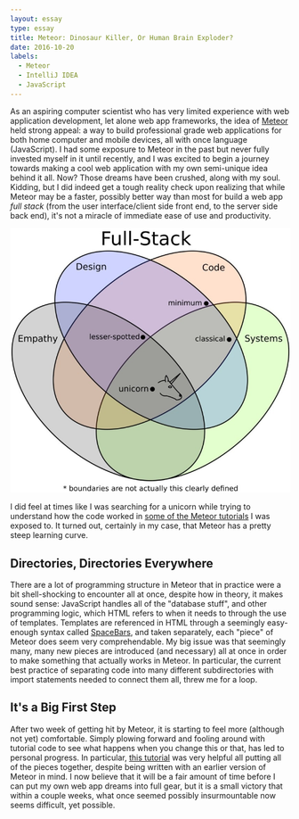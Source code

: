 ```yaml
---
layout: essay
type: essay
title: Meteor: Dinosaur Killer, Or Human Brain Exploder?
date: 2016-10-20
labels:
  - Meteor
  - IntelliJ IDEA
  - JavaScript
---
```


As an aspiring computer scientist who has very limited experience with web application development, let alone web app frameworks, the idea of [Meteor](https://www.meteor.com/) held strong appeal: a way to build professional grade web applications for both home computer and mobile devices, all with once language (JavaScript).  I had some exposure to Meteor in the past but never fully invested myself in it until recently, and I was excited to begin a journey towards making a cool web application with my own semi-unique idea behind it all.  Now?  Those dreams have been crushed, along with my soul.  Kidding, but I did indeed get a tough reality check upon realizing that while Meteor may be a faster, possibly better way than most for build a web app *full stack* (from the user interface/client side front end, to the server side back end), it's not a miracle of immediate ease of use and productivity.

<img class="ui large right spaced image" src="../images/E48_fullstackVenn.jpg">

I did feel at times like I was searching for a unicorn while trying to understand how the code worked in [some of the  Meteor tutorials](http://courses.ics.hawaii.edu/ics314f16/morea/meteor-1/experience-meteor-blaze-tutorial.html) I was exposed to.  It turned out, certainly in my case, that Meteor has a pretty steep learning curve.

## Directories, Directories Everywhere

There are a lot of programming structure in Meteor that in practice were a bit shell-shocking to encounter all at once, despite how in theory, it makes sound sense: JavaScript handles all of the "database stuff", and other programming logic, which HTML refers to when it needs to through the use of templates.  Templates are referenced in HTML through a seemingly easy-enough syntax called [SpaceBars](http://blazejs.org/guide/spacebars.html), and taken separately, each "piece" of Meteor does seem very comprehendable.  My big issue was that seemingly many, many new pieces are introduced (and necessary) all at once in order to make something that actually works in Meteor.  In particular, the current best practice of separating code into many different subdirectories with import statements needed to connect them all, threw me for a loop.

## It's a Big First Step

After two week of getting hit by Meteor, it is starting to feel more (although not yet) comfortable.  Simply plowing forward and fooling around with tutorial code to see what happens when you change this or that, has led to personal progress.  In particular, [this tutorial](http://meteortips.com/first-meteor-tutorial/) was very helpful all putting all of the pieces together, despite being written with an earlier version of Meteor in mind.  I now believe that it will be a fair amount of time before I can put my own web app dreams into full gear, but it is a small victory that within a couple weeks, what once seemed possibly insurmountable now seems difficult, yet possible. 

